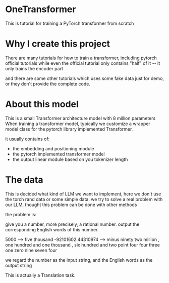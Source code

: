 # OneTransformer
This is tutorial for training a PyTorch transformer from scratch

# Why I create this project
There are many tutorials for how to train a transformer, including pytorch official tutorials
while even the official tutorial only contains "half" of it -- it only trains the encoder part

and there are some other tutorials which uses some fake data just for demo, or they don't provide the complete code.

# About this model
This is a small Transformer architecture model with 8 million parameters
When training a transformer model, typically we customize a wrapper model class for the pytorch library implemented Transformer.

it usually contains of:
- the embedding and positioning module
- the pytorch implemented transformer model
- the output linear module based on you tokenizer length


# The data
This is decided what kind of LLM we want to implement, here we don't use the torch rand data
or some simple data. we try to solve a real problem with our LLM, thought this problem can be done with other methods

the problem is:

give you a number, more precisely, a rational number. output the corresponding English words of this number.

5000 --> five thousand
-92101602.44310974 -->  minus ninety two million , one hundred and one thousand , six hundred and two point four four three one zero nine seven four

we regard the number as the input string, and the English words as the output string

This is actually a Translation task.